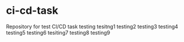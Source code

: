 # ci-cd-task
Repository for test CI/CD task
testing
tesitng1
testing2
testing3
testing4
testing5
testing6
tesiting7
testing8
testing9
